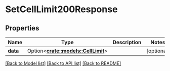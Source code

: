 # SetCellLimit200Response

## Properties

Name | Type | Description | Notes
------------ | ------------- | ------------- | -------------
**data** | Option<[**crate::models::CellLimit**](CellLimit.md)> |  | [optional]

[[Back to Model list]](../README.md#documentation-for-models) [[Back to API list]](../README.md#documentation-for-api-endpoints) [[Back to README]](../README.md)


